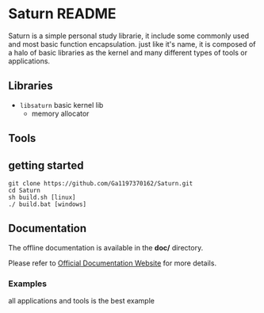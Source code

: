 Saturn README
=============

Saturn is a simple personal study librarie, it include some commonly used and most basic function encapsulation. just like it's name, it is composed of a halo of basic libraries as the kernel and many different types of tools or applications.

## Libraries

* `libsaturn` basic kernel lib
    - memory allocator

## Tools


## getting started
```shell
git clone https://github.com/Ga1197370162/Saturn.git
cd Saturn
sh build.sh [linux]
./ build.bat [windows]
```

## Documentation
The offline documentation is available in the **doc/** directory.

Please refer to [Official Documentation Website](none) for more details.

### Examples
all applications and tools is the best example

